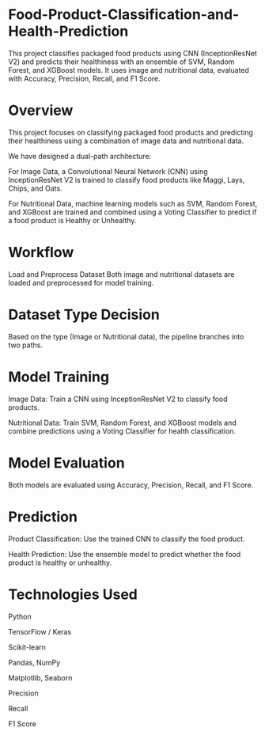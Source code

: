 # Food-Product-Classification-and-Health-Prediction
This project classifies packaged food products using CNN (InceptionResNet V2) and predicts their healthiness with an ensemble of SVM, Random Forest, and XGBoost models. It uses image and nutritional data, evaluated with Accuracy, Precision, Recall, and F1 Score.
# Overview
This project focuses on classifying packaged food products and predicting their healthiness using a combination of image data and nutritional data.

We have designed a dual-path architecture:

For Image Data, a Convolutional Neural Network (CNN) using InceptionResNet V2 is trained to classify food products like Maggi, Lays, Chips, and Oats.

For Nutritional Data, machine learning models such as SVM, Random Forest, and XGBoost are trained and combined using a Voting Classifier to predict if a food product is Healthy or Unhealthy.

# Workflow
Load and Preprocess Dataset
Both image and nutritional datasets are loaded and preprocessed for model training.

# Dataset Type Decision
Based on the type (Image or Nutritional data), the pipeline branches into two paths.

# Model Training

Image Data: Train a CNN using InceptionResNet V2 to classify food products.

Nutritional Data: Train SVM, Random Forest, and XGBoost models and combine predictions using a Voting Classifier for health classification.

# Model Evaluation
Both models are evaluated using Accuracy, Precision, Recall, and F1 Score.

# Prediction

Product Classification: Use the trained CNN to classify the food product.

Health Prediction: Use the ensemble model to predict whether the food product is healthy or unhealthy.

# Technologies Used
Python

TensorFlow / Keras

Scikit-learn

Pandas, NumPy

Matplotlib, Seaborn



Precision

Recall

F1 Score
